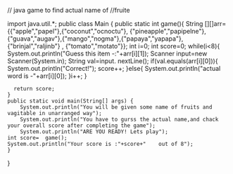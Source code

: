 // java game to find actual name of 
//fruite

import java.util.*;
public class Main {
	public static int game(){
	    String [][]arr={{"apple","papel"},{"coconut","ocnoctu"}, {"pineapple","papipelne"},{"guava","augav"},{"mango","nogma"},{"papaya","yapapa"},{"brinjal","raljinb"} , {"tomato","motato"}};
	  int i=0;
	  int score=0;
	      while(i<8){
	        System.out.println("Guess this item  -:"+arr[i][1]);
	        Scanner input=new Scanner(System.in);
	        String val=input. nextLine();
	        if(val.equals(arr[i][0])){
	            System.out.println("Correct!");
	            score++;
	        }else{
	            System.out.println("actual word is  -"+arr[i][0]);
	        }i++;
	    }
	   
	  return score;  
	}
	public static void main(String[] args) {
		System.out.println("You will be given some name of fruits and vagitable in unarranged way");
		System.out.println("You have to gurss the actual name,and chack your overall score after completing the game");
		System.out.println("ARE YOU READY! Lets play");
	int score=	game();
	System.out.println("Your score is :"+score+"    out of 8");
	}
}
